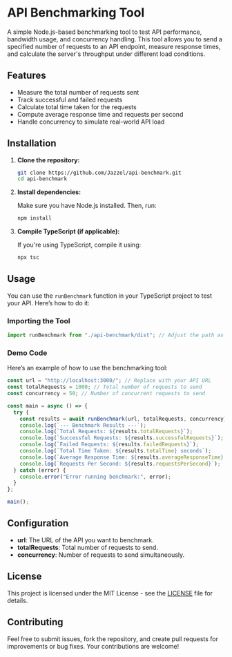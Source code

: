 # API Benchmarking Tool

A simple Node.js-based benchmarking tool to test API performance, bandwidth usage, and concurrency handling. This tool allows you to send a specified number of requests to an API endpoint, measure response times, and calculate the server's throughput under different load conditions.

## Features

- Measure the total number of requests sent
- Track successful and failed requests
- Calculate total time taken for the requests
- Compute average response time and requests per second
- Handle concurrency to simulate real-world API load

## Installation

1. **Clone the repository:**

   ```bash
   git clone https://github.com/Jazzel/api-benchmark.git
   cd api-benchmark
   ```

2. **Install dependencies:**

   Make sure you have Node.js installed. Then, run:

   ```bash
   npm install
   ```

3. **Compile TypeScript (if applicable):**

   If you're using TypeScript, compile it using:

   ```bash
   npx tsc
   ```

## Usage

You can use the `runBenchmark` function in your TypeScript project to test your API. Here’s how to do it:

### Importing the Tool

```typescript
import runBenchmark from "./api-benchmark/dist"; // Adjust the path as necessary
```

### Demo Code

Here’s an example of how to use the benchmarking tool:

```typescript
const url = "http://localhost:3000/"; // Replace with your API URL
const totalRequests = 1000; // Total number of requests to send
const concurrency = 50; // Number of concurrent requests to send

const main = async () => {
  try {
    const results = await runBenchmark(url, totalRequests, concurrency);
    console.log(`--- Benchmark Results ---`);
    console.log(`Total Requests: ${results.totalRequests}`);
    console.log(`Successful Requests: ${results.successfulRequests}`);
    console.log(`Failed Requests: ${results.failedRequests}`);
    console.log(`Total Time Taken: ${results.totalTime} seconds`);
    console.log(`Average Response Time: ${results.averageResponseTime} ms`);
    console.log(`Requests Per Second: ${results.requestsPerSecond}`);
  } catch (error) {
    console.error("Error running benchmark:", error);
  }
};

main();
```

## Configuration

- **url**: The URL of the API you want to benchmark.
- **totalRequests**: Total number of requests to send.
- **concurrency**: Number of requests to send simultaneously.

## License

This project is licensed under the MIT License - see the [LICENSE](LICENSE) file for details.

## Contributing

Feel free to submit issues, fork the repository, and create pull requests for improvements or bug fixes. Your contributions are welcome!
